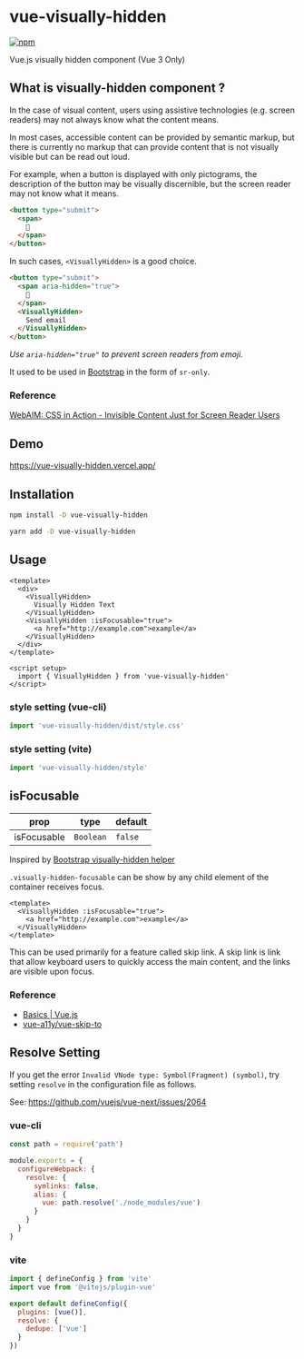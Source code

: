 # vue-visually-hidden
[![npm](https://img.shields.io/npm/v/vue-visually-hidden.svg)](https://www.npmjs.com/package/vue-visually-hidden)

Vue.js visually hidden component
(Vue 3 Only)

## What is visually-hidden component ?

In the case of visual content, users using assistive technologies (e.g. screen readers) may not always know what the content means.

In most cases, accessible content can be provided by semantic markup, but there is currently no markup that can provide content that is not visually visible but can be read out loud.

For example, when a button is displayed with only pictograms, the description of the button may be visually discernible, but the screen reader may not know what it means.

```html
<button type="submit">
  <span>
    📧
  </span>
</button>
```

In such cases, `<VisuallyHidden>` is a good choice.

```html
<button type="submit">
  <span aria-hidden="true">
    📧
  </span>
  <VisuallyHidden>
    Send email
  </VisuallyHidden>
</button>
```
*Use `aria-hidden="true"` to prevent screen readers from emoji.*

It used to be used in [Bootstrap](https://getbootstrap.com/) in the form of `sr-only`.

### Reference
[WebAIM: CSS in Action - Invisible Content Just for Screen Reader Users](https://webaim.org/techniques/css/invisiblecontent/)

## Demo
https://vue-visually-hidden.vercel.app/

## Installation

```bash
npm install -D vue-visually-hidden
```

```bash
yarn add -D vue-visually-hidden
```

## Usage

```html:App.vue
<template>
  <div>
    <VisuallyHidden>
      Visually Hidden Text
    </VisuallyHidden>
    <VisuallyHidden :isFocusable="true">
      <a href="http://example.com">example</a>
    </VisuallyHidden>
  </div>
</template>

<script setup>
  import { VisuallyHidden } from 'vue-visually-hidden'
</script>
```

### style setting (vue-cli)

```js:main.js
import 'vue-visually-hidden/dist/style.css'
```

### style setting (vite)

```js:vite.config.js
import 'vue-visually-hidden/style'
```

## isFocusable

prop        | type      | default
----------- | --------- | ---------
isFocusable | `Boolean` | `false`

Inspired by [Bootstrap visually-hidden helper](https://getbootstrap.com/docs/5.0/helpers/visually-hidden/)

`.visually-hidden-focusable` can be show by any child element of the container receives focus.

```html:example.vue
<template>
  <VisuallyHidden :isFocusable="true">
    <a href="http://example.com">example</a>
  </VisuallyHidden>
</template>
```

This can be used primarily for a feature called skip link.
A skip link is link that allow keyboard users to quickly access the main content, and the links are visible upon focus.

### Reference
- [Basics | Vue.js](https://v3.vuejs.org/guide/a11y-basics.html#skip-link)
- [vue-a11y/vue-skip-to](https://github.com/vue-a11y/vue-skip-to)

## Resolve Setting

If you get the error `Invalid VNode type: Symbol(Fragment) (symbol)`, try setting `resolve` in the configuration file as follows.

See: https://github.com/vuejs/vue-next/issues/2064

### vue-cli

```js:vue.config.js
const path = require('path')

module.exports = {
  configureWebpack: {
    resolve: {
      symlinks: false,
      alias: {
        vue: path.resolve('./node_modules/vue')
      }
    }
  }
}
```

### vite

```js:vite.config.js
import { defineConfig } from 'vite'
import vue from '@vitejs/plugin-vue'

export default defineConfig({
  plugins: [vue()],
  resolve: {
    dedupe: ['vue']
  }
})
```

